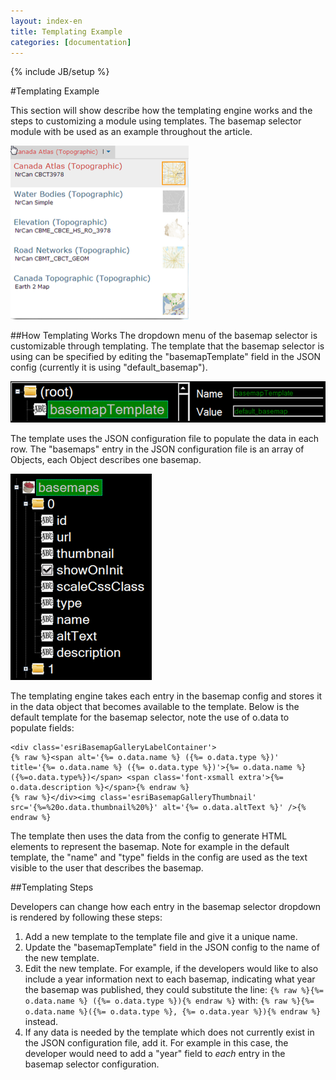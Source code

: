 ```yaml
---
layout: index-en
title: Templating Example
categories: [documentation]
---
```

{% include JB/setup %}

#Templating Example

This section will show describe how the templating engine works and the steps to customizing a module using templates. The basemap selector module with be used as an example throughout the article.

<img src="../assets/images/basemap_selector_screenshot.png" alt="Basemap Selector Screenshot" title="A sample screenshot of the basemap selector menu" width="285" height="278"/>

##How Templating Works
The dropdown menu of the basemap selector is customizable through templating. The template that the basemap selector is using can be specified by editing the "basemapTemplate" field in the JSON config (currently it is using "default_basemap"). 

<img src="../assets/images/basemap_template_screenshot.png" alt="Basemap Template Screenshot" title="The basemap_template field is located at the root of the configuration file" width="521" height="66"/>

The template uses the JSON configuration file to populate the data in each row. The "basemaps" entry in the JSON configuration file is an array of Objects, each Object describes one basemap. 

<img src="../assets/images/basemap_config_screenshot.png" alt="Basemap Config Screenshot" title="The default structure of each entry in the basemap array in the JSON configuration file" width="226" height="330"/>

The templating engine takes each entry in the basemap config and stores it in the data object that becomes available to the template. Below is the default template for the basemap selector, note the use of o.data to populate fields:

	<div class='esriBasemapGalleryLabelContainer'>
	{% raw %}<span alt='{%= o.data.name %} ({%= o.data.type %})' title='{%= o.data.name %} ({%= o.data.type %})'>{%= o.data.name %}({%=o.data.type%})</span> <span class='font-xsmall extra'>{%= o.data.description %}</span>{% endraw %}
	{% raw %}</div><img class='esriBasemapGalleryThumbnail' src='{%=%20o.data.thumbnail%20%}' alt='{%= o.data.altText %}' />{% endraw %}

The template then uses the data from the config to generate HTML elements to represent the basemap. Note for example in the default template, the "name" and "type" fields in the config are used as the text visible to the user that describes the basemap. 

##Templating Steps

Developers can change how each entry in the basemap selector dropdown is rendered by following these steps:

1. Add a new template to the template file and give it a unique name.
2. Update the "basemapTemplate" field in the JSON config to the name of the new template.
3. Edit the new template. For example, if the developers would like to also include a year information next to each basemap, indicating what year the basemap was published, they could substitute the line: `{% raw %}{%= o.data.name %} ({%= o.data.type %}){% endraw %}` with: `{% raw %}{%= o.data.name %}({%= o.data.type %}, {%= o.data.year %}){% endraw %}` instead.
4. If any data is needed by the template which does not currently exist in the JSON configuration file, add it. For example in this case, the developer would need to add a "year" field to *each* entry in the basemap selector configuration.